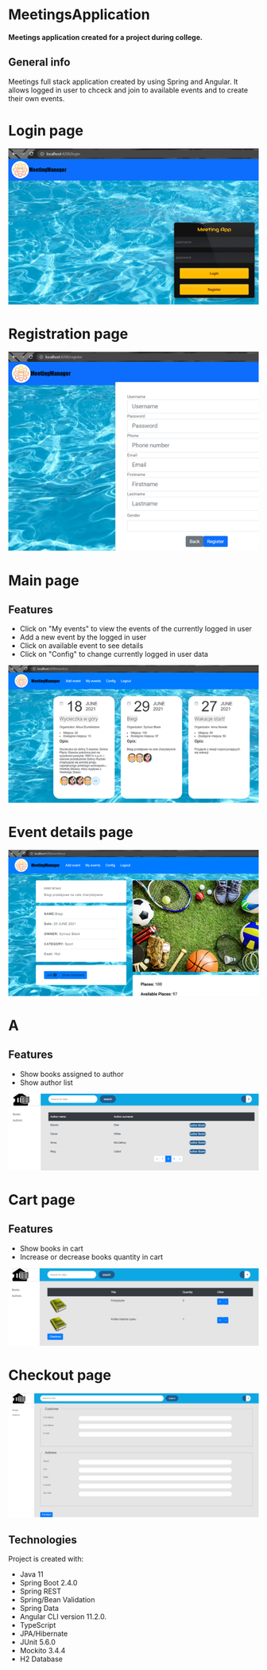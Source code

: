 # MeetingsApplication
#### Meetings application created for a project during college.

## General info
Meetings full stack application created by using Spring and Angular. It allows logged in user to chceck and join to available events and to create their own events.

# Login page
<img src = "https://github.com/lukaszj9800/MeetingsApplication/blob/main/images/login_page.png" />

# Registration page
<img src = "https://github.com/lukaszj9800/MeetingsApplication/blob/main/images/registration_page.png" />

# Main page
## Features
* Click on "My events" to view the events of the currently logged in user
* Add a new event by the logged in user
* Click on available event to see details
* Click on "Config" to change currently logged in user data
<img src = "https://github.com/lukaszj9800/MeetingsApplication/blob/main/images/main_page.png" />

# Event details page
<img src = "https://github.com/lukaszj9800/MeetingsApplication/blob/main/images/events_details_page.png" />

# A
## Features
* Show books assigned to  author
* Show author list
<img src = "https://github.com/DominikGazda/LibraryApp/blob/master/images/authors.png" />

# Cart page
## Features
* Show books in cart
* Increase or decrease books quantity in cart
<img src = "https://github.com/DominikGazda/LibraryApp/blob/master/images/cart-list.png" />

# Checkout page
<img src = "https://github.com/DominikGazda/LibraryApp/blob/master/images/checkout.png" />
	
## Technologies
Project is created with:
* Java 11
* Spring Boot 2.4.0
* Spring REST
* Spring/Bean Validation
* Spring Data
* Angular CLI version 11.2.0.
* TypeScript
* JPA/Hibernate
* JUnit 5.6.0
* Mockito 3.4.4
* H2 Database
